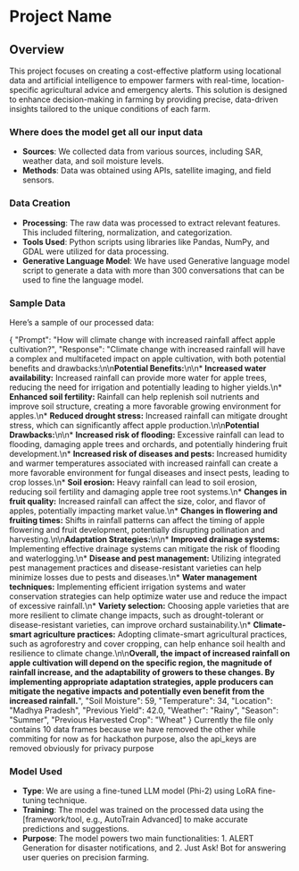# Project Name

## Overview
This project focuses on creating a cost-effective platform using locational data and artificial intelligence to empower farmers with real-time, location-specific agricultural advice and emergency alerts. This solution is designed to enhance decision-making in farming by providing precise, data-driven insights tailored to the unique conditions of each farm.


### Where does the model get all our input data
- **Sources**: We collected data from various sources, including SAR, weather data, and soil moisture levels.
- **Methods**: Data was obtained using APIs, satellite imaging, and field sensors.

### Data Creation
- **Processing**: The raw data was processed to extract relevant features. This included filtering, normalization, and categorization.
- **Tools Used**: Python scripts using libraries like Pandas, NumPy, and GDAL were utilized for data processing.
- **Generative Language Model**: We have used Generative language model script to generate a data with more than 300 conversations that can be used to fine the language model.

### Sample Data
Here’s a sample of our processed data:

{
        "Prompt": "How will climate change with increased rainfall affect apple cultivation?",
        "Response": "Climate change with increased rainfall will have a complex and multifaceted impact on apple cultivation, with both potential benefits and drawbacks:\n\n**Potential Benefits:**\n\n* **Increased water availability:** Increased rainfall can provide more water for apple trees, reducing the need for irrigation and potentially leading to higher yields.\n* **Enhanced soil fertility:** Rainfall can help replenish soil nutrients and improve soil structure, creating a more favorable growing environment for apples.\n* **Reduced drought stress:** Increased rainfall can mitigate drought stress, which can significantly affect apple production.\n\n**Potential Drawbacks:**\n\n* **Increased risk of flooding:** Excessive rainfall can lead to flooding, damaging apple trees and orchards, and potentially hindering fruit development.\n* **Increased risk of diseases and pests:** Increased humidity and warmer temperatures associated with increased rainfall can create a more favorable environment for fungal diseases and insect pests, leading to crop losses.\n* **Soil erosion:** Heavy rainfall can lead to soil erosion, reducing soil fertility and damaging apple tree root systems.\n* **Changes in fruit quality:** Increased rainfall can affect the size, color, and flavor of apples, potentially impacting market value.\n* **Changes in flowering and fruiting times:** Shifts in rainfall patterns can affect the timing of apple flowering and fruit development, potentially disrupting pollination and harvesting.\n\n**Adaptation Strategies:**\n\n* **Improved drainage systems:** Implementing effective drainage systems can mitigate the risk of flooding and waterlogging.\n* **Disease and pest management:** Utilizing integrated pest management practices and disease-resistant varieties can help minimize losses due to pests and diseases.\n* **Water management techniques:** Implementing efficient irrigation systems and water conservation strategies can help optimize water use and reduce the impact of excessive rainfall.\n* **Variety selection:** Choosing apple varieties that are more resilient to climate change impacts, such as drought-tolerant or disease-resistant varieties, can improve orchard sustainability.\n* **Climate-smart agriculture practices:** Adopting climate-smart agricultural practices, such as agroforestry and cover cropping, can help enhance soil health and resilience to climate change.\n\n**Overall, the impact of increased rainfall on apple cultivation will depend on the specific region, the magnitude of rainfall increase, and the adaptability of growers to these changes. By implementing appropriate adaptation strategies, apple producers can mitigate the negative impacts and potentially even benefit from the increased rainfall.**",
        "Soil Moisture": 59,
        "Temperature": 34,
        "Location": "Madhya Pradesh",
        "Previous Yield": 42.0,
        "Weather": "Rainy",
        "Season": "Summer",
        "Previous Harvested Crop": "Wheat"
    }
Currently the file only contains 10 data frames because we have removed the other while commiting for now as for hackathon purpose, also the api_keys are removed obviously for privacy purpose

### Model Used
- **Type**: We are using a fine-tuned LLM model (Phi-2) using LoRA fine-tuning technique.
- **Training**: The model was trained on the processed data using the [framework/tool, e.g., AutoTrain Advanced] to make accurate predictions and suggestions.
- **Purpose**: The model powers two main functionalities: 1. ALERT Generation for disaster notifications, and 2. Just Ask! Bot for answering user queries on precision farming.
